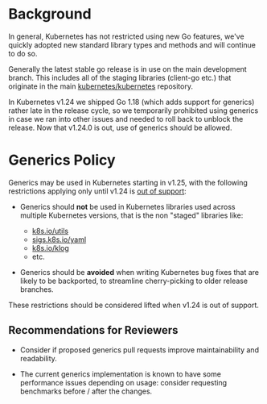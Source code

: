 # Background

In general, Kubernetes has not restricted using new Go features, we've quickly
adopted new standard library types and methods and will continue to do so.

Generally the latest stable go release is in use on the main development branch.
This includes all of the staging libraries (client-go etc.) that originate in the
main [kubernetes/kubernetes](https://github.com/kubernetes/kubernetes) repository.

In Kubernetes v1.24 we shipped Go 1.18 (which adds support for generics)
rather late in the release cycle, so we temporarily prohibited using generics
in case we ran into other issues and needed to roll back to unblock the release.
Now that v1.24.0 is out, use of generics should be allowed.

# Generics Policy

Generics may be used in Kubernetes starting in v1.25, with the following restrictions 
applying only until v1.24 is [out of support][version-support]:

- Generics should **not** be used in Kubernetes libraries used across multiple Kubernetes
versions, that is the non "staged" libraries like:
  - [k8s.io/utils](https://github.com/kubernetes/utils)
  - [sigs.k8s.io/yaml](https://github.com/kubernetes-sigs/yaml)
  - [k8s.io/klog](https://github.com/kubernetes/klog)
  - etc.

- Generics should be **avoided** when writing Kubernetes bug fixes that are likely to be backported, to streamline cherry-picking to older release branches.

These restrictions should be considered lifted when v1.24 is out of support.

## Recommendations for Reviewers

- Consider if proposed generics pull requests improve maintainability and readability.

- The current generics implementation is known to have some performance issues
depending on usage: consider requesting benchmarks before / after the changes.

[version-support]: https://kubernetes.io/releases/patch-releases/#support-period
